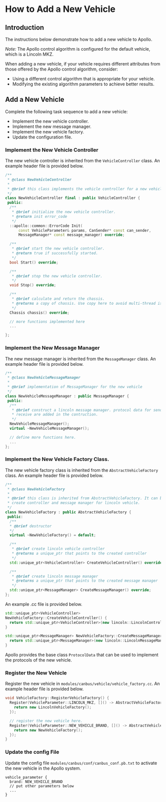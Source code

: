 # How to Add a New Vehicle

## Introduction
The instructions below demonstrate how to add a new vehicle to Apollo.

*Note:*  The Apollo control algorithm is configured for the default vehicle, which is a Lincoln MKZ.

When adding a new vehicle, if your vehicle requires different attributes from those offered by the Apollo control algorithm, consider:

- Using a different control algorithm that is appropriate for your vehicle.
- Modifying the existing algorithm parameters to achieve better results.

## Add a New Vehicle
Complete the following task sequence to add a new vehicle:

* Implement the new vehicle controller.
* Implement the new message manager.
* Implement the new vehicle factory.
* Update the configuration file.

### Implement the New Vehicle Controller
The new vehicle controller is inherited from the  `VehicleController` class. An example header file is provided below.
```cpp
/**
 * @class NewVehicleController
 *
 * @brief this class implements the vehicle controller for a new vehicle.
 */
class NewVehicleController final : public VehicleController {
 public:
  /**
   * @brief initialize the new vehicle controller.
   * @return init error_code
   */
  ::apollo::common::ErrorCode Init(
      const VehicleParameter& params, CanSender* const can_sender,
      MessageManager* const message_manager) override;

  /**
   * @brief start the new vehicle controller.
   * @return true if successfully started.
   */
  bool Start() override;

  /**
   * @brief stop the new vehicle controller.
   */
  void Stop() override;

  /**
   * @brief calculate and return the chassis.
   * @returns a copy of chassis. Use copy here to avoid multi-thread issues.
   */
  Chassis chassis() override;

  // more functions implemented here
  ...

};
```
### Implement the New Message Manager

The new message manager is inherited from the `MessageManager` class. An example header file is provided below.
```cpp
/**
 * @class NewVehicleMessageManager
 *
 * @brief implementation of MessageManager for the new vehicle
 */
class NewVehicleMessageManager : public MessageManager {
 public:
  /**
   * @brief construct a lincoln message manager. protocol data for send and
   * receive are added in the contruction.
   */
  NewVehicleMessageManager();
  virtual ~NewVehicleMessageManager();

  // define more functions here.
  ...
};
```

### Implement the New Vehicle Factory Class.
The new vehicle factory class is inherited from the `AbstractVehicleFactory` class.  An example header file is provided below.
```cpp
/**
 * @class NewVehicleFactory
 *
 * @brief this class is inherited from AbstractVehicleFactory. It can be used to
 * create controller and message manager for lincoln vehicle.
 */
class NewVehicleFactory : public AbstractVehicleFactory {
 public:
  /**
  * @brief destructor
  */
  virtual ~NewVehicleFactory() = default;

  /**
   * @brief create lincoln vehicle controller
   * @returns a unique_ptr that points to the created controller
   */
  std::unique_ptr<VehicleController> CreateVehicleController() override;

  /**
   * @brief create lincoln message manager
   * @returns a unique_ptr that points to the created message manager
   */
  std::unique_ptr<MessageManager> CreateMessageManager() override;
};
```
An example .cc file is provided below.
```cpp
std::unique_ptr<VehicleController>
NewVehicleFactory::CreateVehicleController() {
  return std::unique_ptr<VehicleController>(new lincoln::LincolnController());
}

std::unique_ptr<MessageManager> NewVehicleFactory::CreateMessageManager() {
  return std::unique_ptr<MessageManager>(new lincoln::LincolnMessageManager());
}
```

Apollo provides the base class `ProtocolData` that can be used to implement the protocols of the new vehicle.

### Register the New Vehicle

Register the new vehicle in `modules/canbus/vehicle/vehicle_factory.cc`. An example header file is provided below.
```cpp
void VehicleFactory::RegisterVehicleFactory() {
  Register(VehicleParameter::LINCOLN_MKZ, []() -> AbstractVehicleFactory* {
    return new LincolnVehicleFactory();
  });

  // register the new vehicle here.
  Register(VehicleParameter::NEW_VEHICLE_BRAND, []() -> AbstractVehicleFactory* {
    return new NewVehicleFactory();
  });
}
```
### Update the config File
Update the config file `modules/canbus/conf/canbus_conf.pb.txt` to activate the new vehicle in the Apollo system.
```config
vehicle_parameter {
  brand: NEW_VEHICLE_BRAND
  // put other parameters below
  ...
}
```

